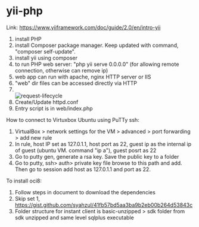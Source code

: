 # yii-php
Link: https://www.yiiframework.com/doc/guide/2.0/en/intro-yii

1) install PHP
2) install Composer package manager. Keep updated with command, "composer self-update".
3) install yii using composer
4) to run PHP web server: "php yii serve 0.0.0.0" (for allowing remote connection, otherwise can remove ip)
5) web app can run with apache, nginx HTTP server or IIS
6) "web" dir files can be accessed directly via HTTP
7) <br> ![request-lifecycle](https://user-images.githubusercontent.com/8523768/191619252-575a4520-73e0-44d6-8500-a5185c571500.png)
8) Create/Update httpd.conf
9) Entry script is in web/index.php

How to connect to Virtuxbox Ubuntu using PuTTy ssh:
1) VirtualBox > network settings for the VM > advanced > port forwarding > add new rule
2) In rule, host IP set as 127.0.1.1, host port as 22, guest ip as the internal ip of guest (ubuntu VM. command "ip a"), guest posrt as 22
3) Go to putty gen, generate a rsa key. Save the public key to a folder
4) Go to putty, ssh> auth> private key file browse to this path and add. Then go to session add host as 127.0.1.1 and port as 22.

To install oci8:
1) Follow steps in document to download the dependencies
2) Skip set 1, https://gist.github.com/syahzul/41fb57bd5aa3ba9b2eb00b264d53843c
3) Folder structure for instant client is basic-unzipped > sdk folder from sdk unzipped and same level sqlplus executable

